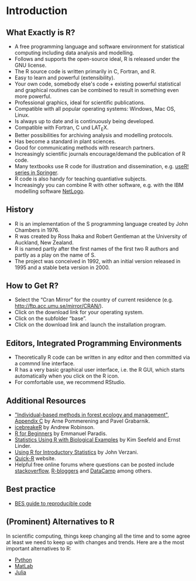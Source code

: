 # Introduction
## What Exactly is R?
* A free programming language and software environment for statistical computing including data analysis and modelling. 
* Follows and supports the open-source ideal, R is released under the GNU license.
* The R source code is written primarily in C, Fortran, and R.
* Easy to learn and powerful (extensibility).
* Your own code, somebody else's code + existing powerful statistical and graphical routines can be combined to result in something even more powerful.
* Professional graphics, ideal for scientific publications.
* Compatible with all popular operating systems: Windows,
Mac OS, Linux.
* Is always up to date and is continuously being developed.
* Compatible with Fortran, C und LAT<sub>E</sub>X.
* Better possibilities for archiving analysis and modelling
protocols.
* Has become a standard in plant sciences.
* Good for communicating methods with research partners.
* Increasingly scientific journals encourage/demand the publication of R code. 
* Many textbooks use R code for illustration and dissemination, e.g. [useR! series in Springer](http://www.springer.com/series/6991).
* R code is also handy for teaching quantiative subjects.
* Increasingly you can combine R with other software, e.g. with the IBM modelling software [NetLogo](https://ccl.northwestern.edu/netlogo/).

## History
* R is an implementation of the S programming language created by John Chambers in 1976.
* R was created by Ross Ihaka and Robert Gentleman at the University of Auckland, New Zealand.
* R is named partly after the first names of the first two R authors and partly as a play on the name of S. 
* The project was conceived in 1992, with an initial version released in 1995 and a stable beta version in 2000.


## How to Get R?
* Select the “Cran Mirror” for the country of current
residence (e.g. http://ftp.acc.umu.se/mirror/CRAN/).
* Click on the download link for your operating system.
* Click on the subfolder “base”.
* Click on the download link and launch the installation
program.

## Editors, Integrated Programming Environments
* Theoretically R code can be written in any editor and then committed via a commnd line interface.
* R has a very basic graphical user interface, i.e. the R GUI, which starts automatically when you click on the R icon.
* For comfortable use, we recommend RStudio.

## Additional Resources
* ["Individual-based methods in forest ecology and management", Appendix C](https://www.springer.com/gp/book/9783030245276) by Arne Pommerening and Pavel Grabarnik.
* [icebreakeR](https://cran.r-project.org/doc/contrib/Robinson-icebreaker.pdf) by Andrew Robinson.
* [R for Beginners](https://cran.r-project.org/doc/contrib/Paradis-rdebuts_en.pdf) by Emmanuel Paradis.
* [Statistics Using R with Biological Examples](https://cran.r-project.org/doc/contrib/Seefeld_StatsRBio.pdf) by Kim Seefeld and Ernst Linder.
* [Using R for Introductory Statistics](http://www.math.csi.cuny.edu/Statistics/R/simpleR/printable/simpleR.pdf) by John Verzani.
* [Quick-R](https://www.statmethods.net/index.html) website.
* Helpful free online forums where questions can be posted include [stackoverflow](https://stackoverflow.com/questions), [R-bloggers](https://www.r-bloggers.com/) and [DataCamp](https://www.datacamp.com/) among others. 

## Best practice
* [BES guide to reproducible code](https://www.britishecologicalsociety.org/wp-content/uploads/2017/12/guide-to-reproducible-code.pdf)

## (Prominent) Alternatives to R
In scientific computing, things keep changing all the time and to some agree at least we need to keep up with changes and trends. Here are a the most important alternatives to R:
* [Python](https://www.python.org/)
* [MatLab](https://de.mathworks.com/)
* [Julia](https://julialang.org/)
